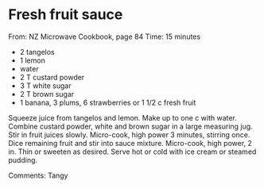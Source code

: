 # Fresh fruit sauce
From: NZ Microwave Cookbook, page 84
Time: 15 minutes

* 2 tangelos
* 1 lemon
* water
* 2 T custard powder
* 3 T white sugar
* 2 T brown sugar
* 1 banana, 3 plums, 6 strawberries or 1 1/2 c fresh fruit

Squeeze juice from tangelos and lemon.  Make up to one c with water.  Combine custard powder, white and brown sugar in a large measuring jug.  Stir in fruit juices slowly.  Micro-cook, high power 3 minutes, stirring once.  Dice remaining fruit and stir into sauce mixture. Micro-cook, high power, 2 in.  Thin or sweeten as desired.  Serve hot or cold with ice cream or steamed pudding.

Comments: Tangy

